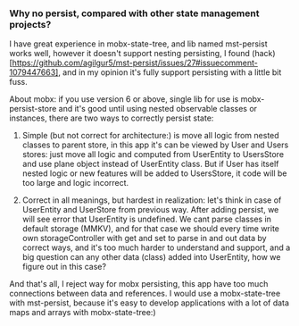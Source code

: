 ### Why no persist, compared with other state management projects?

I have great experience in mobx-state-tree, and lib named mst-persist works well,
however it doesn't support nesting persisting, I found (hack)[https://github.com/agilgur5/mst-persist/issues/27#issuecomment-1079447663], and in my opinion it's fully support persisting with a little bit fuss.

About mobx: if you use version 6 or above, single lib for use is mobx-persist-store and it's good until using nested observable classes or instances, there are two ways to correctly persist state:

1. Simple (but not correct for architecture:) is move all logic from nested classes to parent store, in this app it's can be viewed by User and Users stores: just move all logic and computed from UserEntity to UsersStore and use plane object instead of UserEntity class. But if User has itself nested logic or new features will be added to UsersStore, it code will be too large and logic incorrect.

2. Correct in all meanings, but hardest in realization: let's think in case of UserEntity and UserStore from previous way. After adding persist, we will see error that UserEntity is undefined. We cant parse classes in default storage (MMKV), and for that case we should every time write own storageController with get and set to parse in and out data by correct ways, and it's too much harder to understand and support, and a big question can any other data (class) added into UserEntity, how we figure out in this case?

And that's all, I reject way for mobx persisting, this app have too much connections between data and references. I would use a mobx-state-tree with mst-persist, because it's easy to develop applications with a lot of data maps and arrays with mobx-state-tree:)
